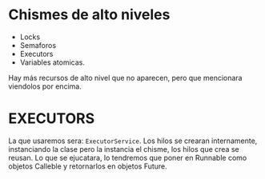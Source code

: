 # Chismes de alto niveles

- Locks 
- Semaforos
- Executors
- Variables atomicas.

Hay más recursos de alto nivel que no aparecen, pero que mencionara viendolos por encima.

# EXECUTORS
La que usaremos sera: ``ExecutorService``. Los hilos se crearan internamente, instanciando la clase pero la instancia el chisme, los hilos que crea se reusan.
Lo que se ejucatara, lo tendremos que poner en Runnable como objetos Calleble y retornarlos en objetos Future.